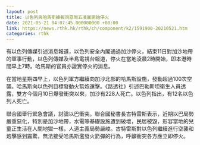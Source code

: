 ```yaml
---
layout: post
title: 以色列與哈馬斯據報同意周五凌晨開始停火
date: 2021-05-21 04:07:45.000000000 +08:00
link: https://news.rthk.hk/rthk/ch/component/k2/1591900-20210521.htm
categories: rthk
---
```


有以色列傳媒引述消息報道，以色列安全內閣通過加沙停火，結束11日對加沙地帶的軍事行動，以色列傳媒及半島電視台報道，停火在當地淩晨2時開始，即本港時間早上7時。哈馬斯的官員亦證實停火的消息。

在當地星期四早上，以色列軍方繼續向加沙北部的哈馬斯設施，發動超過100次空襲。哈馬斯向以色列目標發動火箭炮還擊。《路透社》引述巴勒斯坦衛生人員透露，雙方今個月10日爆發衝突以來，加沙有228人死亡。以色列指出，有12名以色列人死亡。

聯合國舉行緊急會議，討論以巴衝突。聯合國秘書長古特雷斯表示，近期以巴局勢嚴重惡化，特別是加沙地帶，水電等基礎設施遭到破壞，民居被毀，形容當地的兒童正生活在人間地獄一樣，人道主義局勢嚴峻。古特雷斯對以色列繼續進行空襲和炮擊感到震驚，無法接受哈馬斯濫發火箭彈的行為，呼籲衝突各方應立即停火。
